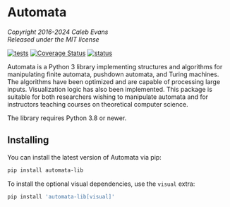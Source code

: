 # Automata

*Copyright 2016-2024 Caleb Evans*  
*Released under the MIT license*

[![tests](https://github.com/caleb531/automata/actions/workflows/tests.yml/badge.svg)](https://github.com/caleb531/automata/actions/workflows/tests.yml)
[![Coverage Status](https://coveralls.io/repos/caleb531/automata/badge.svg?branch=main)](https://coveralls.io/r/caleb531/automata?branch=main)
[![status](https://joss.theoj.org/papers/fe4d8521383598038e38bc0c948718af/status.svg)](https://joss.theoj.org/papers/fe4d8521383598038e38bc0c948718af)


Automata is a Python 3 library implementing structures and algorithms for manipulating finite automata,
pushdown automata, and Turing machines. The algorithms have been optimized and are capable of
processing large inputs. Visualization logic has also been implemented. This package is suitable for
both researchers wishing to manipulate automata and for instructors teaching courses on theoretical
computer science.

The library requires Python 3.8 or newer.

## Installing

You can install the latest version of Automata via pip:

```sh
pip install automata-lib
```

To install the optional visual dependencies, use the `visual` extra:

```sh
pip install 'automata-lib[visual]'
```
